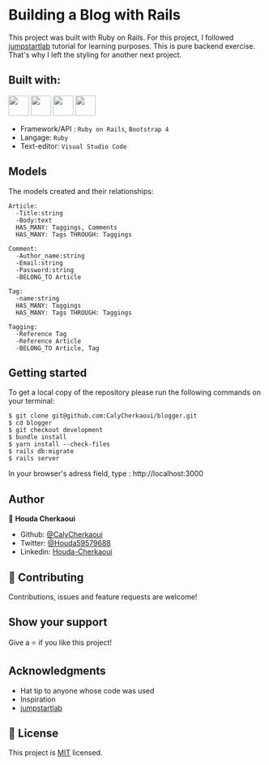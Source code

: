 # Building a Blog with Rails

This project was built with Ruby on Rails. 
For this project, I followed [jumpstartlab](http://tutorials.jumpstartlab.com/projects/blogger.html) tutorial for learning purposes.
This is pure backend exercise. That's why I left the styling for another next project.

## Built with:

<a href="#" target="_blank"><img height="40" src="https://www.vectorlogo.zone/logos/ruby-lang/ruby-lang-horizontal.svg"></a>
<a href="#" target="_blank"><img height="40" src="https://www.vectorlogo.zone/logos/git-scm/git-scm-ar21.svg"></a>
<a href="#" target="_blank"><img height="40" src="https://www.vectorlogo.zone/logos/getbootstrap/getbootstrap-icon.svg"></a>
<a href="#" target="_blank"><img height="40" src="https://www.vectorlogo.zone/logos/w3_html5/w3_html5-ar21.svg"></a>

- Framework/API : ``Ruby on Rails``, ``Bootstrap 4``
- Langage: ``Ruby``
- Text-editor: ``Visual Studio Code``


## Models

The models created and their relationships:
```
Article:
  -Title:string
  -Body:text
  HAS_MANY: Taggings, Comments
  HAS_MANY: Tags THROUGH: Taggings
```

```
Comment:
  -Author_name:string
  -Email:string
  -Password:string
  -BELONG_TO Article
```

```
Tag:
  -name:string
  HAS_MANY: Taggings
  HAS_MANY: Tags THROUGH: Taggings
```

```
Tagging:
  -Reference Tag
  -Reference Article
  -BELONG_TO Article, Tag
```

## Getting started

To get a local copy of the repository please run the following commands on your terminal:

```
$ git clone git@github.com:CalyCherkaoui/blogger.git
$ cd blogger
$ git checkout development
$ bundle install
$ yarn install --check-files
$ rails db:migrate
$ rails server
```
In your browser's adress field, type : http://localhost:3000

## Author

👤 **Houda Cherkaoui**

- Github: [@CalyCherkaoui](https://github.com/CalyCherkaoui)
- Twitter: [@Houda59579688](https://twitter.com/Houda59579688)
- Linkedin: [Houda-Cherkaoui](https://www.linkedin.com/in/houda-cherkaoui-64106395/)


## 🤝 Contributing

Contributions, issues and feature requests are welcome!

## Show your support

Give a ⭐️ if you like this project!

## Acknowledgments

- Hat tip to anyone whose code was used
- Inspiration
- [jumpstartlab](http://tutorials.jumpstartlab.com/projects/blogger.html) 

## 📝 License

This project is [MIT]() licensed.
